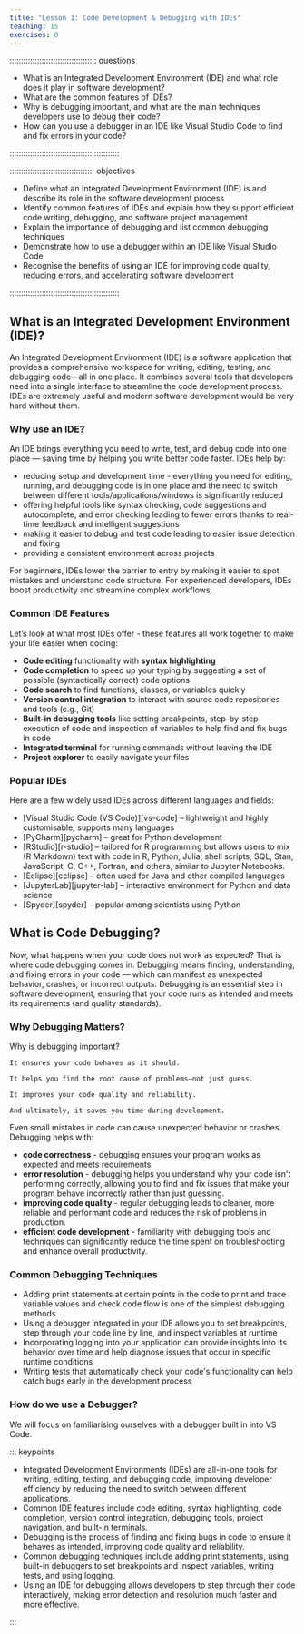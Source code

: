 ```yaml
---
title: "Lesson 1: Code Development & Debugging with IDEs"
teaching: 15
exercises: 0
---
```


:::::::::::::::::::::::::::::::::::::: questions 

- What is an Integrated Development Environment (IDE) and what role does it play in software development?
- What are the common features of IDEs?
- Why is debugging important, and what are the main techniques developers use to debug their code?
- How can you use a debugger in an IDE like Visual Studio Code to find and fix errors in your code?

::::::::::::::::::::::::::::::::::::::::::::::::

::::::::::::::::::::::::::::::::::::: objectives

- Define what an Integrated Development Environment (IDE) is and describe its role in the software development process
- Identify common features of IDEs and explain how they support efficient code writing, debugging, and software project management
- Explain the importance of debugging and list common debugging techniques
- Demonstrate how to use a debugger within an IDE like Visual Studio Code
- Recognise the benefits of using an IDE for improving code quality, reducing errors, and accelerating software development

::::::::::::::::::::::::::::::::::::::::::::::::

## What is an Integrated Development Environment (IDE)?

An Integrated Development Environment (IDE) is a software application that provides a comprehensive workspace for writing, editing, testing, and debugging code—all in one place. It combines several tools that developers need into a single interface to streamline the code development process. IDEs are extremely useful and modern software development would be very hard without them. 

### Why use an IDE?

An IDE brings everything you need to write, test, and debug code into one place — saving time by helping you write better code faster.
IDEs help by:

- reducing setup and development time - everything you need for editing, running, and debugging code is in one place and the need to switch between different tools/applications/windows is significantly reduced
- offering helpful tools like syntax checking, code suggestions and autocomplete, and error checking leading to fewer errors thanks to real-time feedback and intelligent suggestions
- making it easier to debug and test code leading to easier issue detection and fixing
- providing a consistent environment across projects

For beginners, IDEs lower the barrier to entry by making it easier to spot mistakes and understand code structure. 
For experienced developers, IDEs boost productivity and streamline complex workflows.

### Common IDE Features

Let’s look at what most IDEs offer - these features all work together to make your life easier when coding:

- **Code editing** functionality with **syntax highlighting**
- **Code completion** to speed up your typing by suggesting a set of possible (syntactically correct) code options
- **Code search** to find functions, classes, or variables quickly
- **Version control integration** to interact with source code repositories and tools (e.g., Git)
- **Built-in debugging tools** like setting breakpoints, step-by-step execution of code and inspection of variables to help find and fix bugs in code
- **Integrated terminal** for running commands without leaving the IDE
- **Project explorer** to easily navigate your files

### Popular IDEs
  
Here are a few widely used IDEs across different languages and fields:

- [Visual Studio Code (VS Code)][vs-code] – lightweight and highly customisable; supports many languages
- [PyCharm][pycharm] – great for Python development
- [RStudio][r-studio] – tailored for R programming but allows users to mix (R Markdown) text with code in R, Python, Julia, shell scripts, SQL, Stan, JavaScript, C, C++, Fortran, and others, similar to Jupyter Notebooks.
- [Eclipse][eclipse] – often used for Java and other compiled languages
- [JupyterLab][jupyter-lab] – interactive environment for Python and data science
- [Spyder][spyder] – popular among scientists using Python

## What is Code Debugging?

Now, what happens when your code does not work as expected? That is where code debugging comes in.
Debugging means finding, understanding, and fixing errors in your code — which can manifest as unexpected behavior, crashes, or incorrect outputs. 
Debugging is an essential step in software development, ensuring that your code runs as intended and meets its requirements (and quality standards).

### Why Debugging Matters?

Why is debugging important?

    It ensures your code behaves as it should.

    It helps you find the root cause of problems—not just guess.

    It improves your code quality and reliability.

    And ultimately, it saves you time during development.
    

Even small mistakes in code can cause unexpected behavior or crashes. Debugging helps with:

- **code correctness** - debugging ensures your program works as expected and meets requirements
- **error resolution** - debugging helps you understand why your code isn't performing correctly, allowing you to find and fix issues that make your program behave incorrectly rather than just guessing.
- **improving code quality** - regular debugging leads to cleaner, more reliable and performant code and reduces the risk of problems in production.
- **efficient code development** - familiarity with debugging tools and techniques can significantly reduce the time spent on troubleshooting and enhance overall productivity.

### Common Debugging Techniques

- Adding print statements at certain points in the code to print and trace variable values and check code flow is one of the simplest debugging methods
- Using a debugger integrated in your IDE allows you to set breakpoints, step through your code line by line, and inspect variables at runtime
- Incorporating logging into your application can provide insights into its behavior over time and help diagnose issues that occur in specific runtime conditions
- Writing tests that automatically check your code's functionality can help catch bugs early in the development process

### How do we use a Debugger?

We will focus on familiarising ourselves with a debugger built in into VS Code.


::: keypoints

- Integrated Development Environments (IDEs) are all-in-one tools for writing, editing, testing, and debugging code, improving developer efficiency by reducing the need to switch between different applications.
- Common IDE features include code editing, syntax highlighting, code completion, version control integration, debugging tools, project navigation, and built-in terminals.
- Debugging is the process of finding and fixing bugs in code to ensure it behaves as intended, improving code quality and reliability.
- Common debugging techniques include adding print statements, using built-in debuggers to set breakpoints and inspect variables, writing tests, and using logging.
- Using an IDE for debugging allows developers to step through their code interactively, making error detection and resolution much faster and more effective.

:::

